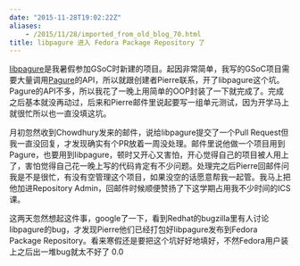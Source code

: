```yaml
---
date: "2015-11-28T19:02:22Z"
aliases:
    - /2015/11/28/imported_from_old_blog_70.html
title: libpagure 进入 Fedora Package Repository 了
---
```


<a href="http://www.yangl1996.com/libpagure/" target="_blank">libpagure</a>是我暑假参加GSoC时新建的项目。起因非常简单，我写的GSoC项目需要大量调用<a href="https://pagure.io" target="_blank">Pagure</a>的API，所以就跟创建者Pierre联系，开了libpagure这个坑。Pagure的API不多，所以我花了一晚上用简单的OOP封装了一下就完成了。完成之后基本就没再动过，后来和Pierre邮件里说起要写一组单元测试，因为开学马上就很忙所以也一直没填这坑。

月初忽然收到Chowdhury发来的邮件，说给libpagure提交了一个Pull Request但我一直没回复，才发现确实有个PR放着一周没处理。邮件里说他做一个项目用到Pagure，也要用到libpagure，顿时又开心又害怕，开心觉得自己的项目被人用上了，害怕觉得自己花一晚上写的代码肯定有不少问题。处理完之后Pierre回邮件问我是不是很忙，有没有空管理这个项目，如果没空的话愿意帮我一起管。我马上把他加进Repository Admin，回邮件时候顺便赞扬了下这学期占用我不少时间的ICS课。

这两天忽然想起这件事，google了一下，看到Redhat的bugzilla里有人讨论libpagure的bug，才发现Pierre他们已经打包好libpagure发布到Fedora Package Repository。看来寒假还是要把这个坑好好地填好，不然Fedora用户装上之后出一堆bug就太不好了 0.0